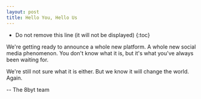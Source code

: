 ```yaml
---
layout: post
title: Hello You, Hello Us
---
```


* Do not remove this line (it will not be displayed) 
{:toc}

We're getting ready to announce a whole new platform.
A whole new social media phenomenon.
You don't know what it is, but it's what you've always been waiting for.

We're still not sure what it is either.
But we know it will change the world.
Again.

-- The 8byt team

